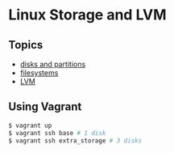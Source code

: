 # Linux Storage and LVM

## Topics
* [disks and partitions](https://github.com/jrabovsky/linux_storage_and_lvm/tree/master/disks_and_partitions)
* [filesystems](https://github.com/jrabovsky/linux_storage_and_lvm/tree/master/filesystems)
* [LVM](https://github.com/jrabovsky/linux_storage_and_lvm/tree/master/lvm)

## Using Vagrant

```bash
$ vagrant up
$ vagrant ssh base # 1 disk
$ vagrant ssh extra_storage # 3 disks
```
